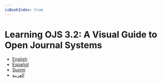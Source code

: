 ```yaml
---
isBookIndex: true
---
```


# Learning OJS 3.2: A Visual Guide to Open Journal Systems

* [English](./en)
* [Español](./es)
* [Suomi](./fi)
* [العربية](./ar)
